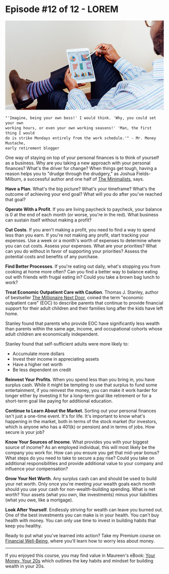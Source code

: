 # Episode #12 of 12 - LOREM

![](episode-12.jpg)

	"'Imagine, being your own boss!' I would think. 'Why, you could set your own
	working hours, or even your own working seasons!' 'Man, the first thing I would
	do is strike Mondays entirely from the work schedule.'" - Mr. Money Mustache,
	early retirement blogger

One way of staying on top of your personal finances is to think of yourself as a business. Why are you taking a new approach with your personal finances? What's the driver for change? When things get tough, having a reason helps you to "drudge through the drudgery," as Joshua Fields-Milburn, a successful author and one half of [The Minimalists](http://www.theminimalists.com/), says.

**Have a Plan**. What's the big picture? What's your timeframe? What's the outcome of achieving your end goal? What will you do after you've reached that goal?

**Operate With a Profit**. If you are living paycheck to paycheck, your balance is 0 at the end of each month (or worse, you're in the red). What business can sustain itself without making a profit?

**Cut Costs**. If you aren't making a profit, you need to find a way to spend less than you earn. If you're not making any profit, start tracking your expenses. Use a week or a month's worth of expenses to determine where you can cut costs. Assess your expenses. What are your priorities? What can you do without in favor of supporting your priorities? Assess the potential costs and benefits of any purchase.

**Find Better Processes**. If you're eating out daily, what's stopping you from cooking at home more often? Can you find a better way to balance eating out with friends with frugal eating in? Could you take a brown bag lunch to work?

**Treat Economic Outpatient Care with Caution**. Thomas J. Stanley, author of bestseller [The Millionaire Next Door](https://www.amazon.com/gp/product/1589795474/ref=as_li_qf_sp_asin_il_tl?ie=UTF8&tag=highbrow01-20&camp=1789&creative=9325&linkCode=as2&creativeASIN=1589795474&linkId=3b79a39e9afdc5479ac4ba5768297943), coined the term "economic outpatient care" (EOC) to describe parents that continue to provide financial support for their adult children and their families long after the kids have left home.

Stanley found that parents who provide EOC have significantly less wealth than parents within the same age, income, and occupational cohorts whose adult children are economically independent.

Stanley found that self-sufficient adults were more likely to:

- Accumulate more dollars
- Invest their income in appreciating assets
- Have a higher net worth
- Be less dependent on credit

**Reinvest Your Profits**. When you spend less than you bring in, you have surplus cash. While it might be tempting to use that surplus to fund some entertainment, if you reinvest the money, you can make it work harder for longer either by investing it for a long-term goal like retirement or for a short-term goal like paying for additional education.

**Continue to Learn About the Market**. Sorting out your personal finances isn't just a one-time event. It's for life. It's important to know what's happening in the market, both in terms of the stock market (for investors, which is anyone who has a 401(k) or pension) and in terms of jobs. How secure is your job?

**Know Your Sources of Income**. What provides you with your biggest source of income? As an employed individual, this will most likely be the company you work for. How can you ensure you get that mid-year bonus? What steps do you need to take to secure a pay rise? Could you take on additional responsibilities and provide additional value to your company and influence your compensation?

**Grow Your Net Worth**. Any surplus cash can and should be used to build your net worth. Only once you're meeting your wealth goals each month should you use your cash for non-wealth-building spending. What is net worth? Your assets (what you own, like investments) minus your liabilities (what you owe, like a mortgage).

**Look After Yourself**. Endlessly striving for wealth can leave you burned out. One of the best investments you can make is in your health. You can't buy health with money. You can only use time to invest in building habits that keep you healthy.

Ready to put what you've learned into action? Take my Premium course on [Financial Well-Being](http://gohighbrow.com/start-the-course-from-email-free-members/?topic=Productivity:%20Financial%20wellbeing:%20How%20to%20worry%20less%20about%20money), where you'll learn how to worry less about money.

---

If you enjoyed this course, you may find value in Maureen's eBook: [Your Money, Your 20s](https://gumroad.com/l/sbWtD) which outlines the key habits and mindset for building wealth in your 20s.

